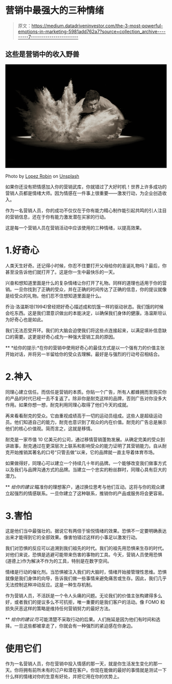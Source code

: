 # 营销中最强大的三种情绪

> 原文：<https://medium.datadriveninvestor.com/the-3-most-powerful-emotions-in-marketing-5981add762a7?source=collection_archive---------7----------------------->

## 这些是营销中的收入野兽

![](img/a2233c0e8970b270c736381a9ef0d1a5.png)

Photo by [Lopez Robin](https://unsplash.com/@lopezrobin?utm_source=medium&utm_medium=referral) on [Unsplash](https://unsplash.com?utm_source=medium&utm_medium=referral)

如果你还没有把情感加入你的营销武库，你就错过了大好时机！世界上许多成功的营销人员都是情绪大师。因为情感在一件事上很重要——激发行动，为企业创造收入。

作为一名营销人员，你的成功不仅仅在于你有能力精心制作能引起共鸣的引人注目的营销信息，还在于你有能力激发潜在买家的行动。

这是每一个营销人员在营销活动中应该使用的三种情绪，以提高效果。

# 1.好奇心

人类天生好奇。还记得小时候，你忍不住要打开父母给你的圣诞礼物吗？最后，你甚至没告诉他们就打开了。这是你一生中最快乐的一天。

兴奋和想知道里面是什么的复杂情绪让你打开了礼物。同样的道理也适用于你的营销。一旦你找到了正确的受众，并在正确的时间传达了正确的信息，你的提议就像是给受众的礼物。他们忍不住想知道里面是什么。

乔治·洛温斯坦(1994)曾经把好奇心描述成和饥饿一样的驱动状态。我们饿的时候会吃东西。这是我们潜意识做出的本能决定，以确保我们身体的健康。洛温斯坦认为好奇心也是如此。

我们无法忍受开环。我们的大脑会迫使我们将这些点连接起来，以满足填补信息缺口的需要。这更是好奇心成为一种强大营销工具的原因。

** *给你的提示:*在你的营销中使用好奇心的最佳方式是以一个强有力的价值主张开始对话，并将另一半留给你的受众去理解。最好是与强烈的行动号召相结合。

# 2.神入

同理心建立信任。而信任是营销的本质。你贴一个广告，所有人都蜂拥而至购买你的产品的时代已经一去不复返了。除非你是耐克这样的品牌，否则广告对你没多大作用。如果你想一想，耐克利用同理心取得了他们今天的成就。

再来看看耐克的受众。它由重视成绩高于一切的运动员组成。这些人是超级运动员。他们知道自己的能力，耐克也意识到了观众的内在价值。耐克的广告总是展示他们的核心价值观。简而言之，这就是移情。

耐克是一家市值 10 亿美元的公司，通过移情营销蓬勃发展。从确定完美的受众到讲故事，耐克通过在更深层次上联系和影响受众的能力证明了其营销能力。自从耐克开始推销其著名的口号“只管去做”以来，它的品牌就一直主导着体育市场。

如果做得好，同理心可以建立一个持续几十年的品牌。一个能够改变我们做事方式以及我们与品牌沟通方式的品牌。当建立一个忠实的粉丝群时，同理心具有巨大的潜力。

** *给你的建议*:瞄准你的理想客户，通过换位思考与他们互动。这将与你的观众建立起强烈的情感联系。一旦你建立了这种联系，推销你的产品或服务将会更容易。

# 3.害怕

这是他们当中最强壮的。据说它有两倍于愉悦情绪的效果。恐惧不一定要明确表达出来才能得到它的全部效果。像害怕错过这样的小事足以激发行动。

我们对恐惧的反应可以追溯到我们祖先的时代。我们的祖先用恐惧来生存的时代。对他们来说，恐惧是逃避可能带来伤害的事物的工具。今天，营销人员使用恐惧(道德上)作为解决不作为的工具，特别是在数字空间。

情绪是行动的催化剂。当恐惧被注入我们的大脑时，情绪开始接管理性思维。恐惧就像是我们身体的向导，告诉我们做一些事情来避免痛苦或生存。因此，我们几乎无法控制这种冲动反应。这是一种生存机制。

作为营销人员，不活跃是一个令人头痛的问题。无论我们的价值主张构建得多么好，或者我们的提议多么不可抗拒，唯一重要的是我们客户的活动。像 FOMO 和损失厌恶这样的策略是维持任何营销努力的最好方法。

** *给你的建议*:尽可能清楚不采取行动的后果。人们拖延是因为他们有时间和选择。一旦这些都被拿走了，你就会有一种强烈的紧迫感在你身边。

# 使用它们

作为一名营销人员，你在营销中投入情感的那一天，就是你生活发生变化的那一天。你将拥有前所未有的订户和潜在客户。你现在能做的最好的事情就是测试一下什么样的情绪对你的生意有好处，并把它用在你的优势上。